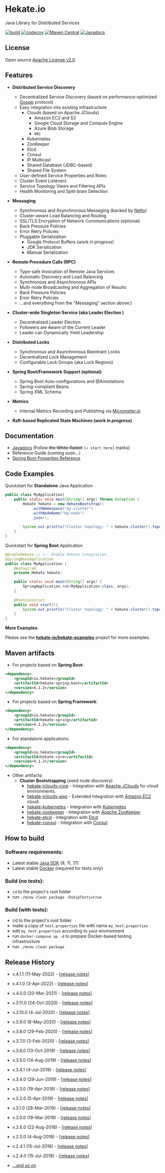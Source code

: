 # Hekate.io

Java Library for Distributed Services

[![build](https://github.com/hekate-io/hekate/workflows/Build/badge.svg?branch=master)](https://github.com/hekate-io/hekate/actions)
[![codecov](https://codecov.io/gh/hekate-io/hekate/branch/master/graph/badge.svg)](https://codecov.io/gh/hekate-io/hekate)
[![Maven Central](https://maven-badges.herokuapp.com/maven-central/io.hekate/hekate-all/badge.svg)](https://search.maven.org/search?q=io.hekate)
[![Javadocs](http://javadoc.io/badge/io.hekate/hekate-all.svg)](http://javadoc.io/doc/io.hekate/hekate-all)

## License
Open source [Apache License v2.0](http://www.apache.org/licenses/)  

## Features

- **Distributed Service Discovery**
    - Decentralized Service Discovery (based on performance-optimized [Gossip](https://en.wikipedia.org/wiki/Gossip_protocol) protocol)
    - Easy integration into existing infrastructure
        - Clouds (based on Apache JClouds)
            - Amazon EC2 and S3
            - Google Cloud Storage and Compute Engine
            - Azure Blob Storage
            - etc
        - Kubernetes    
        - ZooKeeper
        - Etcd
        - Consul
        - IP Multicast
        - Shared Database (JDBC-based)
        - Shared File System
    - User-defined Service Properties and Roles
    - Cluster Event Listeners    
    - Service Topology Views and Filtering APIs
    - Health Monitoring and Split-brain Detection
    
- **Messaging**
    - Synchronous and Asynchronous Messaging (backed by [Netty](https://netty.io))
    - Cluster-aware Load Balancing and Routing
    - SSL/TLS Encryption of Network Communications (optional)
    - Back Pressure Policies
    - Error Retry Policies
    - Pluggable Serialization
        - Google Protocol Buffers (_work in progress_)
        - JDK Serialization
        - Manual Serialization
        
- **Remote Procedure Calls (RPC)**
    - Type-safe Invocation of Remote Java Services
    - Automatic Discovery and Load Balancing
    - Synchronous and Asynchronous APIs
    - Multi-node Broadcasting and Aggregation of Results
    - Back Pressure Policies
    - Error Retry Policies
    - ...and everything from the "Messaging" section above:)
    
- **Cluster-wide Singleton Service (aka Leader Election )**
    - Decentralized Leader Election
    - Followers are Aware of the Current Leader
    - Leader can Dynamically Yield Leadership

- **Distributed Locks**
    - Synchronous and Asynchronous Reentrant Locks
    - Decentralized Lock Management
    - Configurable Lock Groups (aka Lock Regions)
                
- **Spring Boot/Framework Support (optional)**
    - Spring Boot Auto-configurations and @Annotations
    - Spring-compliant Beans
    - Spring XML Schema

- **Metrics**
    - Internal Metrics Recording and Publishing via [Micrometer.io](https://micrometer.io/) 

- **Raft-based Replicated State Machines (_work in progress_)**


## Documentation

- [Javadocs](http://javadoc.io/doc/io.hekate/hekate-all/) (Follow ~~the White Rabbit~~ `[« start here]` marks)
- Reference Guide (coming soon...) 
- [Spring Boot Properties Reference](http://javadoc.io/doc/io.hekate/hekate-all/latest/spring-boot.properties.txt)

## Code Examples

Quickstart for **Standalone** Java Application
```java
public class MyApplication{
    public static void main(String[] args) throws Exception {
        Hekate hekate = new HekateBootstrap()
            .withNamespace("my-cluster")
            .withNodeName("my-node")
            .join();
        
        System.out.println("Cluster topology: " + hekate.cluster().topology());
    }
}

```

Quickstart for **Spring Boot** Application
```java
@EnableHekate // <-- Enable Hekate integration.
@SpringBootApplication
public class MyApplication {
    @Autowired
    private Hekate hekate;

    public static void main(String[] args) {
        SpringApplication.run(MyApplication.class, args);
    }
    
    @PostConstruct
    public void start(){
        System.out.println("Cluster topology: " + hekate.cluster().topology());
    }
}
```

__More Examples__: 

Please see the **[hekate-io/hekate-examples](https://github.com/hekate-io/hekate-examples)** project for more examples.


## Maven artifacts

 * For projects based on **Spring Boot**:
```xml
<dependency>
    <groupId>io.hekate</groupId>
    <artifactId>hekate-spring-boot</artifactId>
    <version>4.1.2</version>
</dependency>
```

 * For projects based on **Spring Framework**:
```xml
<dependency>
    <groupId>io.hekate</groupId>
    <artifactId>hekate-spring</artifactId>
    <version>4.1.2</version>
</dependency>
```

 * For standalone applications:
```xml
<dependency>
    <groupId>io.hekate</groupId>
    <artifactId>hekate-core</artifactId>
    <version>4.1.2</version>
</dependency>
```

 * Other artifacts:
    - **Cluster Bootstrapping** (seed node discovery)
        - [hekate-jclouds-core](hekate-jclouds-core/) - Integration with [Apache JClouds](https://jclouds.apache.org) 
          for cloud environments.
        - [hekate-jclouds-aws](hekate-jclouds-aws/) - Extended integration with [Amazon EC2](https://aws.amazon.com) cloud.
        - [hekate-kubernetes](hekate-kubernetes/) - Integration with [Kubernetes](https://kubernetes.io) 
        - [hekate-zookeeper](hekate-zookeeper/) - Integration with [Apache ZooKeeper](https://zookeeper.apache.org) 
        - [hekate-etcd](hekate-etcd/) - Integration with [Etcd](https://github.com/etcd-io/etcd) 
        - [hekate-consul](hekate-consul/) - Integration with [Consul](https://github.com/hashicorp/consul) 

## How to build

### Software requirements:

 - Latest stable [Java SDK](https://adoptopenjdk.net/) (8, 11, 17)
 - Latest stable [Docker](https://www.docker.com) (required for tests only)


### Build (no tests):

 - `cd` to the project's root folder
 - run `./mvnw clean package -DskipTests=true`
 
### Build (with tests):
 
  - cd to the project's root folder
  - make a copy of `test.properties` file with name `my_test.properties`
  - edit `my_test.properties` according to your environment
  - run `docker-compose up -d` to prepare Docker-based testing infrastructure
  - run `./mvnw clean package`
  
## Release History

 - v.4.1.1 (11-May-2022) - [[release notes](https://github.com/hekate-io/hekate/releases/tag/v.4.1.1)]

 - v.4.1.0 (3-Apr-2022) - [[release notes](https://github.com/hekate-io/hekate/releases/tag/v.4.1.0)]

 - v.4.0.0 (20-Mar-2021) - [[release notes](https://github.com/hekate-io/hekate/releases/tag/v.4.0.0)]

 - v.3.11.0 (24-Oct-2020) - [[release notes](https://github.com/hekate-io/hekate/releases/tag/v.3.11.0)]
 
 - v.3.10.0 (4-Jul-2020) - [[release notes](https://github.com/hekate-io/hekate/releases/tag/v.3.10.0)]

 - v.3.9.0 (8-May-2020) - [[release notes](https://github.com/hekate-io/hekate/releases/tag/v.3.9.0)]

 - v.3.8.0 (29-Feb-2020) - [[release notes](https://github.com/hekate-io/hekate/releases/tag/v.3.8.0)]
 
 - v.3.7.0 (3-Feb-2020) - [[release notes](https://github.com/hekate-io/hekate/releases/tag/v.3.7.0)]

 - v.3.6.0 (13-Oct-2019) - [[release notes](https://github.com/hekate-io/hekate/releases/tag/v.3.6.0)]
 
 - v.3.5.0 (14-Aug-2019) - [[release notes](https://github.com/hekate-io/hekate/releases/tag/v.3.5.0)]
 
 - v.3.4.1 (4-Jul-2019) - [[release notes](https://github.com/hekate-io/hekate/releases/tag/v.3.4.1)]

 - v.3.4.0 (29-Jun-2019) - [[release notes](https://github.com/hekate-io/hekate/releases/tag/v.3.4.0)]
 
 - v.3.3.0 (19-Apr-2019) - [[release notes](https://github.com/hekate-io/hekate/releases/tag/v.3.3.0)]
 
 - v.3.2.0 (5-Apr-2019) - [[release notes](https://github.com/hekate-io/hekate/releases/tag/v.3.2.0)]
 
 - v.3.1.0 (28-Mar-2019) - [[release notes](https://github.com/hekate-io/hekate/releases/tag/v.3.1.0)]
 
 - v.3.0.0 (19-Mar-2019) - [[release notes](https://github.com/hekate-io/hekate/releases/tag/v.3.0.0)]
 
 - v.2.6.0 (22-Aug-2018) - [[release notes](https://github.com/hekate-io/hekate/releases/tag/v.2.6.0)]

 - v.2.5.0 (4-Aug-2018) - [[release notes](https://github.com/hekate-io/hekate/releases/tag/v.2.5.0)]

 - v.2.4.1 (15-Jul-2018) - [[release notes](https://github.com/hekate-io/hekate/releases/tag/v.2.4.1)]

 - v.2.4.0 (15-Jul-2018) - [[release notes](https://github.com/hekate-io/hekate/releases/tag/v.2.4.0)]

 - [...and so on](https://github.com/hekate-io/hekate/releases)
